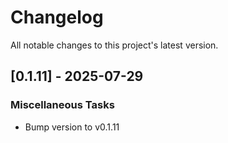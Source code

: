 # Changelog
All notable changes to this project's latest version.

## [0.1.11] - 2025-07-29

### Miscellaneous Tasks

- Bump version to v0.1.11

<!-- generated by git-cliff -->
